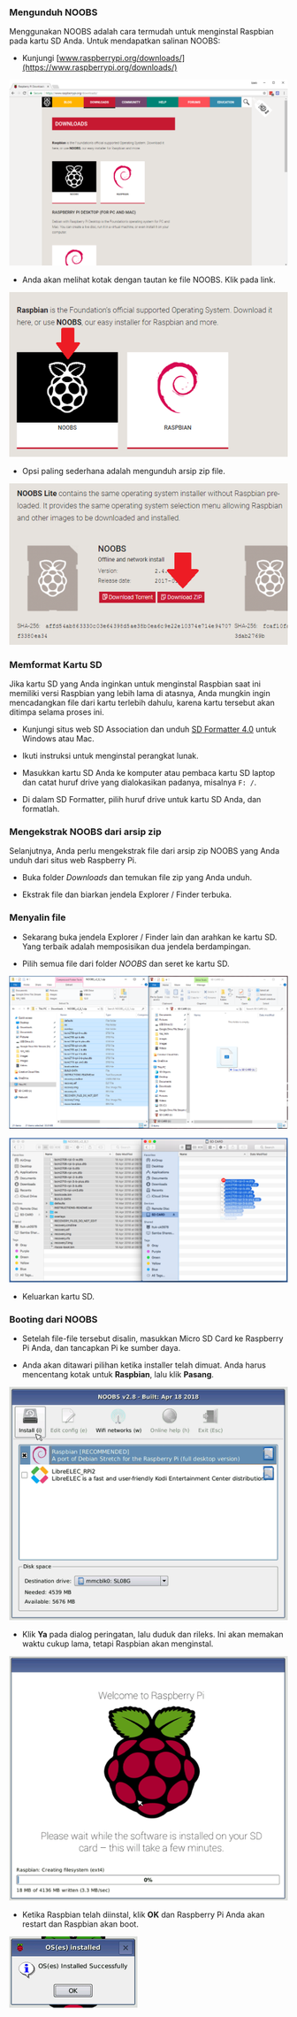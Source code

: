 ### Mengunduh NOOBS

Menggunakan NOOBS adalah cara termudah untuk menginstal Raspbian pada kartu SD Anda. Untuk mendapatkan salinan NOOBS:

+ Kunjungi [www.raspberrypi.org/downloads/](https://www.raspberrypi.org/downloads/)

![Halaman unduhan](images/downloads-page.png)

+ Anda akan melihat kotak dengan tautan ke file NOOBS. Klik pada link.

![Klik pada NOOBS](images/click-noobs.png)

+ Opsi paling sederhana adalah mengunduh arsip zip file.

![Unduh zip](images/download-zip.png)

### Memformat Kartu SD

Jika kartu SD yang Anda inginkan untuk menginstal Raspbian saat ini memiliki versi Raspbian yang lebih lama di atasnya, Anda mungkin ingin mencadangkan file dari kartu terlebih dahulu, karena kartu tersebut akan ditimpa selama proses ini.

+ Kunjungi situs web SD Association dan unduh [SD Formatter 4.0](https://www.sdcard.org/downloads/formatter_4/index.html) untuk Windows atau Mac.

+ Ikuti instruksi untuk menginstal perangkat lunak.

+ Masukkan kartu SD Anda ke komputer atau pembaca kartu SD laptop dan catat huruf drive yang dialokasikan padanya, misalnya `F: /`.

+ Di dalam SD Formatter, pilih huruf drive untuk kartu SD Anda, dan formatlah.

### Mengekstrak NOOBS dari arsip zip

Selanjutnya, Anda perlu mengekstrak file dari arsip zip NOOBS yang Anda unduh dari situs web Raspberry Pi.

+ Buka folder *Downloads* dan temukan file zip yang Anda unduh.

+ Ekstrak file dan biarkan jendela Explorer / Finder terbuka.

### Menyalin file

+ Sekarang buka jendela Explorer / Finder lain dan arahkan ke kartu SD. Yang terbaik adalah memposisikan dua jendela berdampingan.

+ Pilih semua file dari folder *NOOBS* dan seret ke kartu SD.

![salinan jendela](images/copy3.png)

![salinan macos](images/macos_copy.png)

+ Keluarkan kartu SD.

### Booting dari NOOBS

+ Setelah file-file tersebut disalin, masukkan Micro SD Card ke Raspberry Pi Anda, dan tancapkan Pi ke sumber daya.

+ Anda akan ditawari pilihan ketika installer telah dimuat. Anda harus mencentang kotak untuk **Raspbian**, lalu klik **Pasang**.

![memasang](images/install.png)

+ Klik **Ya** pada dialog peringatan, lalu duduk dan rileks. Ini akan memakan waktu cukup lama, tetapi Raspbian akan menginstal.

![menginstal](images/installing.png)

+ Ketika Raspbian telah diinstal, klik **OK** dan Raspberry Pi Anda akan restart dan Raspbian akan boot.

![diinstal](images/installed.png)